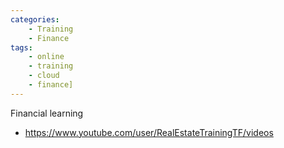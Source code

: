 ```yaml
---
categories:
    - Training
    - Finance
tags: 
    - online
    - training
    - cloud
    - finance]
---
```


Financial learning

* <https://www.youtube.com/user/RealEstateTrainingTF/videos>
